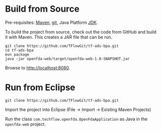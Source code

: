 # Build from Source

Pre-requisites: [Maven](https://maven.apache.org/download.cgi#Installation), [git](https://git-scm.com/book/en/v2/Getting-Started-Installing-Git), Java Platform [JDK](https://docs.oracle.com/javase/8/docs/technotes/guides/install/install_overview.html).

To build the project from source, check out the code from GitHub and build it with Maven. This creates a JAR file that can be run.

    git clone https://github.com/TFlowGit/tf-ads-bpa.git
    cd tf-ads-bpa
    mvn package
    java -jar openfda-web/target/openfda-web-1.0-SNAPSHOT.jar

Browse to [http://localhost:8080](http://localhost:8080).

# Run from Eclipse

    git clone https://github.com/TFlowGit/tf-ads-bpa.git

Import the project into Eclipse (File -> Import -> Existing Maven Projects)

Run the class `com.techflow.openfda.OpenFdaApplication` as Java in the `openfda-web` project.  